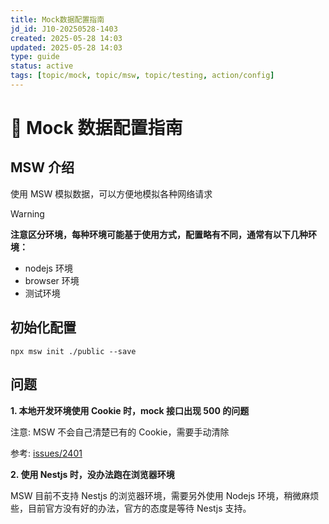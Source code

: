 ```yaml
---
title: Mock数据配置指南
jd_id: J10-20250528-1403
created: 2025-05-28 14:03
updated: 2025-05-28 14:03
type: guide
status: active
tags: [topic/mock, topic/msw, topic/testing, action/config]
---
```


# 🔄 Mock 数据配置指南

## MSW 介绍

使用 MSW 模拟数据，可以方便地模拟各种网络请求

> [!warning]
>
> **注意区分环境，每种环境可能基于使用方式，配置略有不同，通常有以下几种环境：**
>
> - nodejs 环境
> - browser 环境
> - 测试环境

## 初始化配置

```
npx msw init ./public --save
```

## 问题

**1. 本地开发环境使用 Cookie 时，mock 接口出现 500 的问题**

注意: MSW 不会自己清楚已有的 Cookie，需要手动清除

参考: [issues/2401](https://github.com/mswjs/msw/issues/2401)

**2. 使用 Nestjs 时，没办法跑在浏览器环境**

MSW 目前不支持 Nestjs 的浏览器环境，需要另外使用 Nodejs 环境，稍微麻烦些，目前官方没有好的办法，官方的态度是等待 Nestjs 支持。